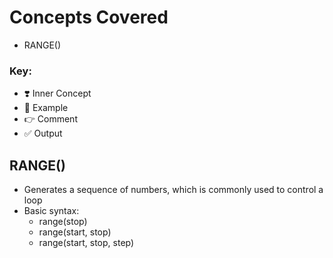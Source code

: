 # Concepts Covered

- RANGE()

### Key:
- ❣️ Inner Concept
- 🦋 Example
- 👉 Comment
- ✅ Output

## RANGE()
- Generates a sequence of numbers, which is commonly used to control a loop
- Basic syntax:
    - range(stop)
    - range(start, stop)
    - range(start, stop, step)